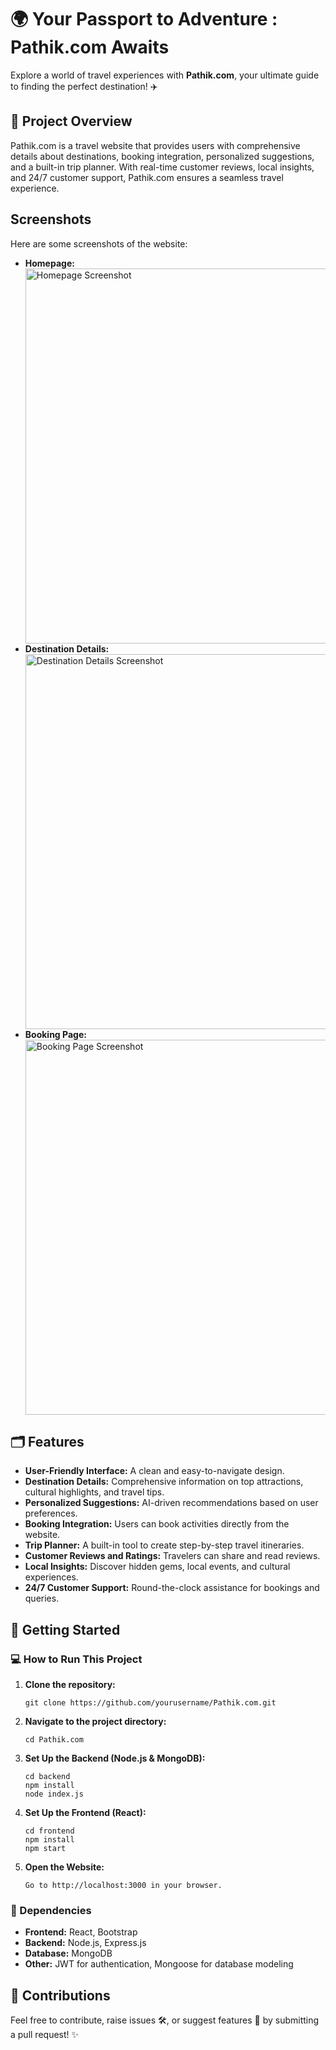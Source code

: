 <h1>🌍 Your Passport to Adventure :<strong> Pathik.com Awaits</strong> </h1>
<p>Explore a world of travel experiences with <strong>Pathik.com</strong>, your ultimate guide to finding the perfect destination! ✈️</p>

<h2> 📝 Project Overview</h2>
<p>Pathik.com is a travel website that provides users with comprehensive details about destinations, booking integration, personalized suggestions, and a built-in trip planner. With real-time customer reviews, local insights, and 24/7 customer support, Pathik.com ensures a seamless travel experience.</p>

<h2> Screenshots</h2>
<p>Here are some screenshots of the website:</p>
<ul>
  <li><strong>Homepage:</strong></li>
  <img src="https://your-image-host.com/homepage.png" alt="Homepage Screenshot" width="600"/>
  
  <li><strong>Destination Details:</strong></li>
  <img src="https://your-image-host.com/destination.png" alt="Destination Details Screenshot" width="600"/>
  
  <li><strong>Booking Page:</strong></li>
  <img src="https://your-image-host.com/booking.png" alt="Booking Page Screenshot" width="600"/>
</ul>

<h2> 🗂 Features</h2>
<ul>
  <li><strong>User-Friendly Interface:</strong> A clean and easy-to-navigate design.</li>
  <li><strong>Destination Details:</strong> Comprehensive information on top attractions, cultural highlights, and travel tips.</li>
  <li><strong>Personalized Suggestions:</strong> AI-driven recommendations based on user preferences.</li>
  <li><strong>Booking Integration:</strong> Users can book activities directly from the website.</li>
  <li><strong>Trip Planner:</strong> A built-in tool to create step-by-step travel itineraries.</li>
  <li><strong>Customer Reviews and Ratings:</strong> Travelers can share and read reviews.</li>
  <li><strong>Local Insights:</strong> Discover hidden gems, local events, and cultural experiences.</li>
  <li><strong>24/7 Customer Support:</strong> Round-the-clock assistance for bookings and queries.</li>
</ul>

<h2>🚀 Getting Started</h2>

<h3>💻 How to Run This Project</h3>
<ol>
  <li><strong>Clone the repository:</strong>
    <pre><code>git clone https://github.com/yourusername/Pathik.com.git</code></pre>
  </li>
  <li><strong>Navigate to the project directory:</strong>
    <pre><code>cd Pathik.com</code></pre>
  </li>
  <li><strong>Set Up the Backend (Node.js & MongoDB):</strong>
    <pre><code>cd backend
npm install
node index.js</code></pre>
  </li>
  <li><strong>Set Up the Frontend (React):</strong>
    <pre><code>cd frontend
npm install
npm start</code></pre>
  </li>
  <li><strong>Open the Website:</strong>
    <pre><code>Go to http://localhost:3000 in your browser.</code></pre>
  </li>
</ol>

<h3>🔧 Dependencies</h3>
<ul>
  <li><strong>Frontend:</strong> React, Bootstrap</li>
  <li><strong>Backend:</strong> Node.js, Express.js</li>
  <li><strong>Database:</strong> MongoDB</li>
  <li><strong>Other:</strong> JWT for authentication, Mongoose for database modeling</li>
</ul>

<h2>🤝 Contributions</h2>
<p>Feel free to contribute, raise issues 🛠️, or suggest features 🚀 by submitting a pull request! ✨</p>
